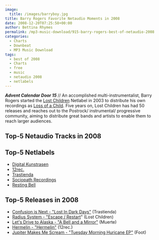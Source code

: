 ```yaml
---
image:
  title: /images/barryboy.jpg
title: Barry Rogers Favorite Netaudio Moments in 2008
date: 2008-12-20T07:25:58+00:00
author: Bettina Rhymes
permalink: /mp3-music-download/915-barry-rogers-best-of-netaudio-2008
categories:
  - Charts
  - Downbeat
  - MP3 Music Download
tags:
  - best of 2008
  - Charts
  - free
  - music
  - netaudio 2008
  - netlabels
---
```

***Advent Calendar Door 15*** // An accomplished multi-instrumentalist, Barry Rogers started the [Lost Children](http://lostchildrennetlabel.wordpress.com/) Netlabel in 2003 to distribute his own recordings as [Loss of a Child](http://www.myspace.com/lossofachild). Five years on, Lost Children has had 50 releases and reaches out to the Postrock/ instrumental/ progressive community, aiming to distribute great bands and artists to enable them to reach larger audiences.<!--more-->

## Top-5 Netaudio Tracks in 2008

## Top-5 Netlabels

  * [Digital Kunstrasen](http://www.digitalkunstrasen.net/kunstrasen/)
  * [12rec.](http://www.12rec.net)
  * [Trastienda](http://trastienda.org/)
  * [Sociopath Recordings](http://sociopathrecordings.googlepages.com/)
  * [Resting Bell](http://www.restingbell.net)

## Top-5 Releases in 2008

  * [Confusion is Next - "Lost In Dark Days"](http://www.archive.org/details/trastienda0042) (Trastienda)
  * [Radius System - "Escape / Restart](http://www.archive.org/details/LostChildren046)" (Lost Children)
  * [Let's Drive to Alaska - "A Bell and a Mirror"](http://www.archive.org/details/muerte013) (Muerte)
  * [Hermelin - "Hermelin"](http://www.archive.org/details/12rec.049) (12rec.)
  * [Jupiter Makes Me Scream - "Tuesday Morning Huricane EP"](http://www.archive.org/details/foot081) (Foot)
